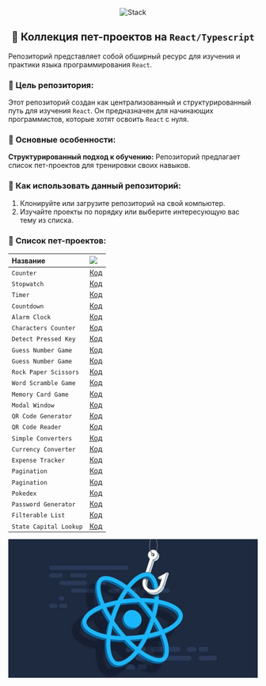 <p align="center">
  <img src="https://skillicons.dev/icons?i=html,css,scss,tailwind,typescript,react,next,vite"  alt="Stack"/>
</p>

<h2 align="center">👋 Коллекция пет-проектов на <code>React/Typescript</code></h2>

Репозиторий представляет собой обширный ресурс для изучения и практики языка программирования `React`.

### 🚀 **Цель репозитория:**

Этот репозиторий создан как централизованный и структурированный путь для изучения `React`. Он предназначен для
начинающих программистов, которые хотят освоить `React` с нуля.

### 🚀 **Основные особенности:**

**Структурированный подход к обучению:** Репозиторий предлагает список пет-проектов для тренировки своих навыков.

### 🚀 **Как использовать данный репозиторий:**

1. Клонируйте или загрузите репозиторий на свой компьютер.
2. Изучайте проекты по порядку или выберите интересующую вас тему из списка.

### 🚀 **Список пет-проектов:**

| Название               | <img width='30' src="https://skillicons.dev/icons?i=github" /> |
|:-----------------------|:---------------------------------------------------------------|
| `Counter`              | [Код](projects/01-counter)                                     |
| `Stopwatch`            | [Код](projects/02-stopwatch)                                   |
| `Timer`                | [Код](projects/03-timer)                                       |
| `Countdown`            | [Код](projects/04-countdown)                                   |
| `Alarm Clock`          | [Код](projects/05-alarm-clock)                                 |
| `Characters Counter`   | [Код](projects/06-characters-counter)                          |
| `Detect Pressed Key`   | [Код](projects/07-detect-pressed-key)                          |
| `Guess Number Game`    | [Код](projects/08-guess-number)                                |
| `Guess Number Game`    | [Код](projects/09-guess-number)                                |
| `Rock Paper Scissors`  | [Код](projects/10-rock-paper-scissor)                          |
| `Word Scramble Game`   | [Код](projects/11-word-scramble-game)                          |
| `Memory Card Game`     | [Код](projects/12-memory-card)                                 |
| `Modal Window`         | [Код](projects/13-modal-window)                                |
| `QR Code Generator`    | [Код](projects/14-qr-code-generator)                           |
| `QR Code Reader`       | [Код](projects/15-qr-code-reader)                              |
| `Simple Converters`    | [Код](projects/16-simple-converters)                           |
| `Currency Converter`   | [Код](projects/17-currency-converter)                          |
| `Expense Tracker`      | [Код](projects/18-expense-tracker)                             |
| `Pagination`           | [Код](projects/19-pagination)                                  |
| `Pagination`           | [Код](projects/20-pagination)                                  |
| `Pokedex`              | [Код](projects/21-pokedex)                                     |
| `Password Generator`   | [Код](projects/22-password-generator)                          |
| `Filterable List`      | [Код](projects/23-filterable-list)                             |
| `State Capital Lookup` | [Код](projects/24-state-capital-lookup)                        |

![Превью](preview.jpg)
